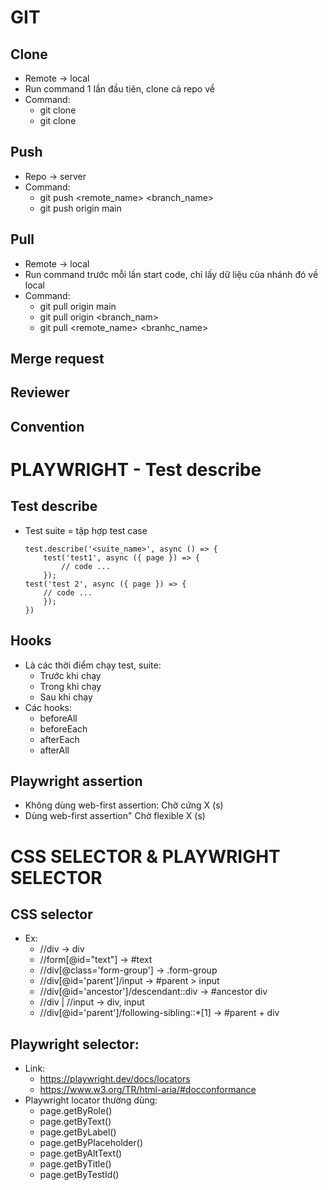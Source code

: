 # GIT

## Clone
- Remote -> local
- Run command 1 lần đầu tiên, clone cả repo về 
- Command: 
    - git clone <url> <project name>
    - git clone <url> <new name>

## Push
- Repo -> server
- Command: 
    - git push <remote_name> <branch_name>
    - git push origin main 

## Pull 
- Remote -> local
- Run command trước mỗi lần start code, chỉ lấy dữ liệu của nhánh đó về local 
- Command: 
    - git pull origin main 
    - git pull origin <branch_nam>
    - git pull <remote_name> <branhc_name>

## Merge request

## Reviewer

## Convention 


# PLAYWRIGHT - Test describe

## Test describe
- Test suite = tập hợp test case 
    ```
    test.describe('<suite_name>', async () => {
        test('test1', async ({ page }) => {
            // code ...
        });
    test('test 2', async ({ page }) => {
        // code ...
        });
    })

## Hooks 
- Là các thời điểm chạy test, suite: 
    - Trước khi chạy 
    - Trong khi chạy 
    - Sau khi chạy
- Các hooks: 
    - beforeAll
    - beforeEach
    - afterEach 
    - afterAll 

## Playwright assertion
- Không dùng web-first assertion: Chờ cứng X (s)
- Dùng web-first assertion" Chờ flexible X (s)


# CSS SELECTOR & PLAYWRIGHT SELECTOR
## CSS selector 
- Ex: 
    - //div -> div 
    - //form[@id="text"] -> #text
    - //div[@class='form-group'] -> .form-group
    - //div[@id='parent']/input -> #parent > input
    - //div[@id='ancestor']/descendant::div -> #ancestor div
    - //div | //input -> div, input 
    - //div[@id='parent']/following-sibling::*[1] -> #parent + div

## Playwright selector: 
- Link: 
    - https://playwright.dev/docs/locators 
    - https://www.w3.org/TR/html-aria/#docconformance 
- Playwright locator thường dùng: 
    - page.getByRole()
    - page.getByText()
    - page.getByLabel()
    - page.getByPlaceholder()
    - page.getByAltText()
    - page.getByTitle()
    - page.getByTestId()